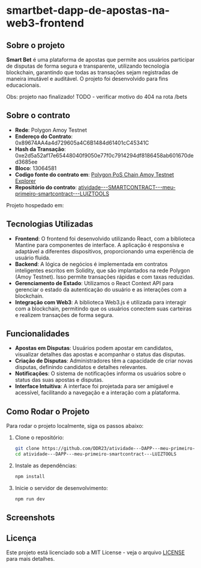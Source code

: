 # smartbet-dapp-de-apostas-na-web3-frontend

## Sobre o projeto

**Smart Bet** é uma plataforma de apostas que permite aos usuários participar de disputas de forma segura e transparente, utilizando tecnologia blockchain, garantindo que todas as transações sejam registradas de maneira imutável e auditável. O projeto foi desenvolvido para fins educacionais.

<!-- TODO - resolver erro: (404: NOT_FOUND) -->
<!-- Projeto hospedado em: https://smartbetdisputes.vercel.app/ -->
Obs: projeto nao finalizado!
TODO - verificar motivo do 404 na rota /bets

## Sobre o contrato

- **Rede**: Polygon Amoy Testnet
- **Endereço do Contrato**: 0x89674AA4a4d729605a4C6B1484d61401cC45341C
- **Hash da Transação**: 0xe2d5a52af17e65448040f9050e77f0c7914294df8186458ab601670ded3685ee
- **Bloco**: 13064581
- **Codigo fonte do contrato em**: [Polygon PoS Chain Amoy Testnet Explorer](https://amoy.polygonscan.com/address/0x89674AA4a4d729605a4C6B1484d61401cC45341C#code)
- **Repositório do contrato**: [atividade---SMARTCONTRACT---meu-primeiro-smartcontract---LUIZTOOLS](https://github.com/DDR23/atividade---SMARTCONTRACT---meu-primeiro-smartcontract---LUIZTOOLS)

Projeto hospedado em: 

## Tecnologias Utilizadas

- **Frontend**: O frontend foi desenvolvido utilizando React, com a biblioteca Mantine para componentes de interface. A aplicação é responsiva e adaptável a diferentes dispositivos, proporcionando uma experiência de usuário fluida.
- **Backend**: A lógica de negócios é implementada em contratos inteligentes escritos em Solidity, que são implantados na rede Polygon (Amoy Testnet). Isso permite transações rápidas e com taxas reduzidas.
- **Gerenciamento de Estado**: Utilizamos o React Context API para gerenciar o estado da autenticação do usuário e as interações com a blockchain.
- **Integração com Web3**: A biblioteca Web3.js é utilizada para interagir com a blockchain, permitindo que os usuários conectem suas carteiras e realizem transações de forma segura.

## Funcionalidades

- **Apostas em Disputas**: Usuários podem apostar em candidatos, visualizar detalhes das apostas e acompanhar o status das disputas.
- **Criação de Disputas**: Administradores têm a capacidade de criar novas disputas, definindo candidatos e detalhes relevantes.
- **Notificações**: O sistema de notificações informa os usuários sobre o status das suas apostas e disputas.
- **Interface Intuitiva**: A interface foi projetada para ser amigável e acessível, facilitando a navegação e a interação com a plataforma.

## Como Rodar o Projeto

Para rodar o projeto localmente, siga os passos abaixo:

1. Clone o repositório:
   ```bash
   git clone https://github.com/DDR23/atividade---DAPP---meu-primeiro-smartcontract---LUIZTOOLS
   cd atividade---DAPP---meu-primeiro-smartcontract---LUIZTOOLS
   ```

2. Instale as dependências:
   ```bash
   npm install
   ```

3. Inicie o servidor de desenvolvimento:
   ```bash
   npm run dev
   ```

## Screenshots
<!-- ![App Screenshot](/public/picture_01.png) -->

## Licença

Este projeto está licenciado sob a MIT License - veja o arquivo [LICENSE](LICENSE) para mais detalhes.
